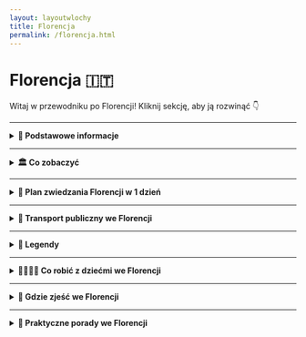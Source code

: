 ```yaml
---
layout: layoutwlochy
title: Florencja
permalink: /florencja.html
---
```


# Florencja 🇮🇹

Witaj w przewodniku po Florencji! Kliknij sekcję, aby ją rozwinąć 👇

---

<details>
  <summary><strong>📌 Podstawowe informacje</strong></summary>

  <h3>🏛️ Florencja – kolebka renesansu i miasto, które uczy patrzeć w górę</h3>
  <p>
    Florencja to nie tylko muzeum pod gołym niebem – to miasto, które wygląda, jakby ktoś rozrzucił arcydzieła po całej mapie. Tutaj każdy zakątek tchnie historią, a każdy kościół kryje więcej dzieł sztuki niż niejedno muzeum w Europie. To właśnie tu narodził się renesans, tworzył Leonardo, rzeźbił Michał Anioł i rządził (czasem dosłownie) ród Medyceuszy.
  </p>

  <p>
    Spacer po Florencji to jak podróż w czasie – brukowane ulice, renesansowe pałace, kopuła katedry, która wydaje się większa niż niebo i oczywiście... słynna rzeźba Dawida. To miasto, które potrafi poruszyć każdego – nawet jeśli nie pamiętasz, kto to był Brunelleschi.
  </p>

  <h3>🛬 Jak dostać się do Florencji?</h3>
  <ul>
    <li><strong>Samolot:</strong> Lotnisko <em>Aeroporto di Firenze-Peretola (FLR)</em> znajduje się ok. 5 km od centrum. Dogodny dojazd tramwajem linii T2 (ok. 20 minut do stacji Santa Maria Novella).</li>
    <li><strong>Pociąg:</strong> Z Rzymu, Mediolanu czy Wenecji dotrzesz do Florencji superszybkim pociągiem Frecciarossa lub Italo. Stacja docelowa to <strong>Firenze S.M. Novella</strong>.</li>
    <li><strong>Samochód:</strong> Lepiej nie. Serio. Wąskie uliczki, zakazy wjazdu (ZTL) i brak miejsc parkingowych to florentyński sport ekstremalny.</li>
  </ul>

  <h3>📍 Główne atuty Florencji:</h3>
  <ul>
    <li>🌆 Kompaktowe centrum – wszystko jest w zasięgu spaceru</li>
    <li>🎨 Dzieła Botticellego, Michała Anioła, Leonarda da Vinci</li>
    <li>⛪ Katedra z kopułą Brunelleschiego – symbol miasta</li>
    <li>🍝 Kuchnia toskańska – prosta, sycąca i pyszna</li>
    <li>🛍️ Sklepy z rękodziełem, skórzanymi wyrobami i toskańskim winem</li>
  </ul>

  <h3>💡 Ciekawostka:</h3>
  <p>
    Florencja była przez pewien czas... stolicą Włoch! Dokładnie od 1865 do 1871 roku, zanim zaszczyt ten przejął Rzym.
  </p>

</details>

---

<details>
  <summary><strong>🏛️ Co zobaczyć</strong></summary>

  <details>
  <summary><strong>⛪ Katedra Santa Maria del Fiore – serce Florencji i kamień milowy architektury</strong></summary>
  <p><strong>Współrzędne:</strong> <em>43.7731° N, 11.2556° E</em></p>

       <div style="text-align: center; margin: 20px 0;">
  <img 
    src="{{ '/assets/images/santamariadelfiore.jpg' | relative_url }}" 
    alt="Santa Maria del Flore" 
    style="width: 100%; max-width: 600px; height: auto; border: 3px solid #ccc; border-radius: 8px; box-shadow: 0 4px 8px rgba(0,0,0,0.1);">
</div>

  <p>
    Gdy stoisz na <strong>Piazza del Duomo</strong>, nie da się jej nie zauważyć – <strong>Katedra Santa Maria del Fiore</strong> to prawdziwe arcydzieło, symbol miasta i jedno z największych osiągnięć architektury gotyckiej i renesansowej. Jej potężna kopuła dominuje nad panoramą Florencji i wciąż zachwyca – nie tylko rozmiarem, ale i rozmachem geniuszu Brunelleschiego.
  </p>

  <p>
    Budowa katedry rozpoczęła się w 1296 roku według projektu <strong>Arnolfa di Cambio</strong>, ale to dopiero w XV wieku Filippo Brunelleschi podjął się rzeczy niebywałej: stworzenia największej kopuły w Europie bez rusztowań. Efekt? Cud inżynierii, który do dziś inspiruje architektów z całego świata.
  </p>

  <p>
    Z zewnątrz fasada katedry olśniewa biało-zielono-różowym marmurem z Carrary, Prato i Maremmy, tworząc wyjątkowy patchwork kolorów. Wejście ozdobione jest scenami religijnymi, rzeźbami świętych i przepięknymi drzwiami. Ale prawdziwa magia zaczyna się, gdy spojrzysz w górę – ogromna <strong>kopuła</strong> z czerwoną dachówką góruje nad miastem jak korona.
  </p>

  <p>
    Wewnątrz katedry panuje surowy gotycki klimat, ale wystarczy spojrzeć w górę, by znów opadła szczęka – sklepienie zdobi monumentalny fresk <strong>"Sąd Ostateczny"</strong>, stworzony przez <strong>Giorgia Vasariego</strong> i <strong>Federica Zuccariego</strong>. Około 4000 m² malarstwa, które przyprawia o zawrót głowy.
  </p>

  <p>
    Dla odważnych czeka nie lada gratka – wspinaczka na kopułę! <strong>463 stopnie</strong> prowadzą przez wąskie korytarze między dwoma kopułami, a na górze czeka nagroda: widok na całą Florencję, jakiego nie znajdziesz nigdzie indziej.
  </p>
  
  <ul>
    <li><strong>Wejście do katedry:</strong> Bezpłatne (kolejki bywają długie!)</li>
    <li><strong>Wejście na kopułę:</strong> ok. 15–20€ (wymagana wcześniejsza rezerwacja online)</li>
    <li><strong>Muzeum, dzwonnica i baptysterium:</strong> dostępne w pakietach biletów</li>
  </ul>

  <p>
    Santa Maria del Fiore to nie tylko kościół – to historia, duma, geniusz ludzki zaklęty w marmurze i cegle. Nie odwiedzić jej, będąc we Florencji, to jak nie zjeść tam lodów – po prostu nie wypada!
  </p>

  <p>🪙 Ciekawostka: Kula, która spadła z nieba-W 1601 roku z kopuły Katedry Santa Maria del Fiore spadła ogromna kula – tzw. <strong>palla</strong> – wykonana z miedzi, mierząca ponad 2 metry średnicy i ważąca ok. 1800 kg! Kula runęła z wysokości, uderzyła w bruk Piazza del Duomo i… nikogo nie zabiła – co mieszkańcy uznali za cud. Dziś na placu możesz znaleźć <strong>metalową płytkę</strong> zaznaczającą dokładne miejsce, gdzie spadła.
  </p>
  
</details>

  <details>
  <summary><strong>🌉 Ponte Vecchio – most z duszą (i biżuterią)</strong></summary>
  <p><strong>Współrzędne:</strong> <em>43.7679° N, 11.2531° E</em></p>

       <div style="text-align: center; margin: 20px 0;">
  <img 
    src="{{ '/assets/images/pontececchio.jpg' | relative_url }}" 
    alt="Ponte Vecchio" 
    style="width: 100%; max-width: 600px; height: auto; border: 3px solid #ccc; border-radius: 8px; box-shadow: 0 4px 8px rgba(0,0,0,0.1);">
</div>

  <p>
    <strong>Ponte Vecchio</strong>, czyli „Stary Most”, to jedna z ikon Florencji i jeden z najbardziej rozpoznawalnych mostów na świecie. Choć nazwa może sugerować zwykłą przeprawę przez rzekę, to tak naprawdę mało który most ma tyle historii, charakteru i... złota w jednym miejscu!
  </p>

  <p>
    Zbudowany pierwotnie w czasach rzymskich, kilkukrotnie niszczony przez powodzie i odbudowywany, swój obecny kształt zawdzięcza XIV-wiecznej rekonstrukcji. I właśnie od tego czasu Ponte Vecchio nieprzerwanie łączy dwa brzegi Arno – Oltrarno z centrum Florencji – ale też przeszłość z teraźniejszością.
  </p>

  <p>
    Co wyróżnia ten most? Przede wszystkim <strong>rząd urokliwych sklepików</strong> wbudowanych w jego konstrukcję. Kiedyś zajmowali je rzeźnicy, garbarze i piekarze – ale w XVI wieku książę Ferdynand I postanowił zastąpić „śmierdzące” zawody bardziej prestiżowymi. Tak oto na moście pojawili się <strong>złotnicy i jubilerzy</strong>, którzy są tu do dziś. Spacer po moście to jak przechadzka po luksusowym pasażu handlowym... tylko z widokiem na rzekę.
  </p>

  <p>
    Nad sklepikami biegnie jeszcze jedna ciekawostka – <strong>Korytarz Vasariego</strong>, tajny pasaż stworzony przez Giorgio Vasariego w 1565 roku. Łączy Pałac Vecchio z Pałacem Pittich, umożliwiając rodzinie Medyceuszy przemieszczanie się niezauważenie nad głowami ludu. Niestety, korytarz nie jest dostępny na co dzień – ale jego istnienie dodaje miejscu aurę tajemnicy.
  </p>

  <p>
    Ponte Vecchio ma też szczęście do przetrwania – jako jedyny most nie został zniszczony przez Niemców podczas II wojny światowej (według legendy to sam Hitler nakazał go oszczędzić). Dzięki temu możemy do dziś cieszyć się jego niepowtarzalnym urokiem, zwłaszcza o wschodzie lub zachodzie słońca.
  </p>

  <p>
    Most to nie tylko zabytek, ale też doskonały punkt na romantyczne zdjęcie lub... oświadczyny. W końcu czy jest lepsze miejsce na wyznanie miłości niż most, który sam wygląda jak z bajki?
  </p>

  <ul>
    <li><strong>Wstęp:</strong> Most dostępny bezpłatnie, otwarty całą dobę.</li>
    <li><strong>Tip:</strong> Najpiękniejszy widok na Ponte Vecchio jest z sąsiedniego mostu – <strong>Ponte Santa Trinita</strong>.</li>
  </ul>

  <p>
    Jeśli chcesz poczuć klimat starej Florencji, pomieszać luksus z historią i romantyzmem – Ponte Vecchio to absolutny „must-see”. A może wrócisz z pamiątką w postaci złotego pierścionka?
  </p>
</details>


  <details>
    <summary><strong>🎨 Galeria Uffizi – arcydzieła Botticellego i spółki</strong></summary>
    <p><strong>Współrzędne:</strong> <em>43.7686° N, 11.2556° E</em></p>
    <p>
      Jedno z najważniejszych muzeów sztuki na świecie. Znajdziesz tu „Narodziny Wenus” i „Wiosnę” Botticellego, dzieła Leonarda da Vinci, Michała Anioła, Tycjana i Caravaggia. Uffizi to podróż przez wieki malarstwa, w której każda sala to osobny rozdział historii sztuki. Najlepiej zarezerwuj bilety z wyprzedzeniem – to jedno z najczęściej odwiedzanych miejsc we Florencji.
    </p>
    <ul>
      <li><strong>Bilety:</strong> ok. 12–20€, obowiązkowa rezerwacja online w sezonie</li>
    </ul>
  </details>

       <div style="text-align: center; margin: 20px 0;">
  <img 
    src="{{ '/assets/images/galeriauffizi.jpg' | relative_url }}" 
    alt="Galeria Uffizi" 
    style="width: 100%; max-width: 600px; height: auto; border: 3px solid #ccc; border-radius: 8px; box-shadow: 0 4px 8px rgba(0,0,0,0.1);">
</div>

  <details>
  <summary><strong>🏰 Palazzo Vecchio – serce władzy i historii Florencji</strong></summary>
  <p><strong>Współrzędne:</strong> <em>43.7696° N, 11.2558° E</em></p>

       <div style="text-align: center; margin: 20px 0;">
  <img 
    src="{{ '/assets/images/palazzovecchio.jpg' | relative_url }}" 
    alt="Palazzo Vecchio" 
    style="width: 100%; max-width: 600px; height: auto; border: 3px solid #ccc; border-radius: 8px; box-shadow: 0 4px 8px rgba(0,0,0,0.1);">
</div>

  <p>
    <strong>Palazzo Vecchio</strong>, czyli „Stary Pałac”, to nie tylko jedna z najbardziej rozpoznawalnych budowli we Florencji, ale i miejsce, gdzie naprawdę czuć potęgę dawnych rządów, intryg i renesansowego geniuszu. Od XIII wieku był siedzibą władzy miejskiej – od Signorii po wielkich książąt Toskanii. I nadal pełni funkcję ratusza!
  </p>

  <p>
    Pałac wznosi się dumnie nad <strong>Piazza della Signoria</strong>, otoczony rzeźbami i fontannami. Jego masywna sylwetka z wysoką wieżą (94 metry!) przyciąga wzrok – to wieża Arnolfo, z której roztacza się fantastyczny widok na całe miasto. Kiedyś służyła też za więzienie... Florencja nie bawiła się w półśrodki.
  </p>

  <p>
    Wnętrze pałacu zachwyca rozmachem i kunsztem. Znajdziesz tu m.in. <strong>Salone dei Cinquecento</strong>, czyli Salę Pięciuset – monumentalną salę obrad z niesamowitymi freskami Vasari’ego i... ukrytym przesłaniem. Pod niektórymi obrazami ponoć znajdują się dzieła Leonarda da Vinci, których nigdy nie dokończył. Tropiciele tajemnic i fani „Kodu Leonarda da Vinci” będą zachwyceni!
  </p>

  <p>
    Zwiedzanie pałacu to podróż przez kolejne epoki – renesansowe apartamenty Medyceuszy, tajne przejścia, sufitowe malowidła i symbolika, która mogłaby zapełnić kilka tomów. Szczególnie polecane są <strong>prywatne apartamenty Eleonory z Toledo</strong> – żony Kosmy I Medyceusza – pełne elegancji i bogactwa.
  </p>

  <p>
    Po zwiedzaniu wnętrz koniecznie wejdź na wieżę Arnolfo (o ile nie masz lęku wysokości). Wąskie schodki prowadzą aż na szczyt, skąd rozciąga się widok na Katedrę Santa Maria del Fiore, Arno i dachy Florencji – widok, który zostaje w głowie na długo.
  </p>

  <ul>
    <li><strong>Bilety:</strong> ok. 12,50€ (dorośli) za pałac, dodatkowo 10€ za wejście na wieżę.</li>
    <li><strong>Tip:</strong> Warto kupić bilet łączony na wieżę i muzeum – i zarezerwować go wcześniej online.</li>
  </ul>

  <p>
    Palazzo Vecchio to nie tylko muzeum – to żywa historia miasta. Miejsce, gdzie Medyceusze planowali polityczne rozgrywki, artyści tworzyli arcydzieła, a mieszkańcy Florencji protestowali i świętowali. Jeśli chcesz zrozumieć duszę Florencji – tu ją znajdziesz.
  </p>
</details>


  <details>
    <summary><strong>🗿 Galeria Akademii – Dawid w całej okazałości</strong></summary>
    <p><strong>Współrzędne:</strong> <em>43.7760° N, 11.2586° E</em></p>
    <p>
      Choć to niewielkie muzeum, przyciąga tłumy – a wszystko za sprawą rzeźby Dawida Michała Anioła. To arcydzieło renesansu robi wrażenie nie tylko rozmiarem, ale też detalem. Oprócz niego zobaczysz też niedokończone „Więźnie” – figury, które wyglądają, jakby dopiero co wyszły z marmuru.
    </p>
    <ul>
      <li><strong>Bilety:</strong> ok. 12–16€, warto kupić online</li>
    </ul>
  </details>

<details>
  <summary><strong>⛪ Bazylika Santa Croce – panteon włoskich geniuszy</strong></summary>
  <p><strong>Współrzędne:</strong> <em>43.7688° N, 11.2625° E</em></p>

       <div style="text-align: center; margin: 20px 0;">
  <img 
    src="{{ '/assets/images/santacroce.jpg' | relative_url }}" 
    alt="Bazylika Santa Croce " 
    style="width: 100%; max-width: 600px; height: auto; border: 3px solid #ccc; border-radius: 8px; box-shadow: 0 4px 8px rgba(0,0,0,0.1);">
</div>

  <p>
    <strong>Santa Croce</strong> to nie tylko majestatyczna świątynia – to swoista święta galeria historii Włoch. Znajduje się nieco na uboczu od głównych turystycznych szlaków, ale to właśnie tutaj serce Florencji bije rytmem sztuki, duchowości i pamięci o największych nazwiskach włoskiej kultury.
  </p>

  <p>
    Bazylika została wybudowana przez franciszkanów pod koniec XIII wieku, na bagnistych terenach poza średniowiecznymi murami miasta. Ale niech Cię nie zmyli jej skromne pochodzenie – to największy kościół franciszkański na świecie, ozdobiony elegancką fasadą z białego i zielonego marmuru.
  </p>

  <p>
    Wnętrze kryje <strong>groby i pomniki największych Włochów</strong>: Galileusza, Michała Anioła, Machiavellego, Rossiniego i wielu innych. Dlatego często mówi się o niej jako o "Panteonie Włoch" – miejsce, gdzie spoczywa geniusz narodowy.
  </p>

  <p>
    Poza grobami sławnych, Santa Croce to również miejsce duchowe i artystyczne. Zachwycą Cię freski Giotta w Kaplicy Bardi i Peruzzi, barwne witraże i ogromna drewniana krzyżowa konstrukcja dachu. W jednej z kaplic zobaczysz też <strong>Krucyfiks Cimabuego</strong> – dzieło, które ucierpiało podczas tragicznej powodzi w 1966 roku, ale przetrwało jako symbol siły kultury.
  </p>

  <p>
    Warto również odwiedzić <strong>krużganki i klasztor</strong> przylegający do bazyliki oraz piękne muzeum, gdzie znajdziesz wiele cennych relikwii i dzieł sztuki. A na dziedzińcu? Spokój, cień i historia cichutko opowiadająca o dawnych czasach.
  </p>

  <ul>
    <li><strong>Bilety:</strong> ok. 8€ (normalny wstęp); ulgowe dostępne. Warto zarezerwować online, by uniknąć kolejek.</li>
    <li><strong>Czas zwiedzania:</strong> ok. 1–1,5 godziny, jeśli chcesz dobrze wszystko zobaczyć i poczuć klimat miejsca.</li>
  </ul>

  <p>
    Santa Croce to miejsce, które łączy sacrum z geniuszem. Idealne na refleksję, zadumę i duchowy kontakt z wielkością. Wychodząc z bazyliki, poczujesz, że Florencja to coś więcej niż piękne widoki – to miasto duszy i umysłu.
  </p>
</details>

<details>
  <summary><strong>⛪ Bazylika San Lorenzo – najstarszy kościół Florencji i skarbnica Medyceuszy</strong></summary>
  <p><strong>Współrzędne:</strong> <em>43.7753° N, 11.2530° E</em></p>

  <p>
    <strong>San Lorenzo</strong> to kościół, który może i nie błyszczy marmurową fasadą (bo… jej po prostu nie ma!), ale za to skrywa jedne z największych skarbów renesansowej Florencji. To właśnie tutaj zaczyna się opowieść o Medyceuszach – najpotężniejszej rodzinie miasta, patronach sztuki i nieformalnych władcach renesansowej Europy.
  </p>

  <p>
    Choć kościół wygląda skromnie z zewnątrz, to jest <strong>najstarszym kościołem we Florencji</strong> – datowany na IV wiek! Przebudowany w XV wieku przez Filippa Brunelleschiego, stał się wzorcem renesansowej harmonii i przestrzeni. Wnętrze zachwyca eleganckimi proporcjami, jasnością i prostotą, które stanowiły rewolucję w epoce gotyckich przepychów.
  </p>

  <p>
    W środku znajdziesz <strong>grób Donatella</strong>, którego dzieła (jak ambona) również zdobią kościół. Ale najważniejsze są tu kaplice Medyceuszy:
  </p>

  <ul>
    <li><strong>Nowa Zakrystia</strong> – arcydzieło Michała Anioła, pełne symboliki i harmonii, z rzeźbami Nocy, Dnia, Zmierzchu i Poranka, czuwających nad grobami Wawrzyńca i Juliana Medyceuszy.</li>
    <li><strong>Stara Zakrystia</strong> – autorstwa Brunelleschiego, z freskami Donatella – klasyka włoskiej architektury sakralnej.</li>
    <li><strong>Biblioteka Laurenziana</strong> – zaprojektowana przez Michała Anioła, ze słynnymi spiralnymi schodami. Raj dla miłośników książek i renesansowego designu.</li>
  </ul>

  <p>
    Zwiedzając San Lorenzo, wędrujesz przez historię religii, sztuki i polityki Florencji. Każdy element – od kaplicy po grobowiec – opowiada o ambicjach i dziedzictwie rodu Medyceuszy, których wkład w rozwój miasta trudno przecenić.
  </p>

  <ul>
    <li><strong>Bilety:</strong> ok. 9€ za bazylikę i zakrystie; biblioteka płatna osobno</li>
    <li><strong>Czas zwiedzania:</strong> 1–1,5 godziny (więcej, jeśli kochasz Michała Anioła i historię Medyceuszy)</li>
  </ul>

  <p>
    Choć San Lorenzo nie ma efektownej fasady, ma wszystko inne: ducha renesansu, wielkie nazwiska i historię miasta zamkniętą w kamieniu. To miejsce, gdzie można naprawdę poczuć, czym była Florencja – serce sztuki i władzy.
  </p>
</details>



  <details>
    <summary><strong>🌳 Ogrody Boboli – zieleń i widoki Medyceuszy</strong></summary>
    <p><strong>Współrzędne:</strong> <em>43.7636° N, 11.2486° E</em></p>
    <p>
      Po drugiej stronie Arno rozciągają się Ogrody Boboli – kiedyś prywatny ogród rodziny Medyceuszy, dziś oaza zieleni, rzeźb i widoków. Spaceruj alejkami w cieniu cyprysów, podziwiaj fontanny i ukryte rzeźby. To idealne miejsce na odpoczynek od miejskiego zgiełku i chwile zadumy nad Florencją z góry.
    </p>
    <ul>
      <li><strong>Bilety:</strong> ok. 10–13€, można połączyć z wejściem do Pałacu Pitti</li>
    </ul>
  </details>

<details>
  <summary><strong>🕵️ Sekretne miejsca we Florencji</strong></summary>

  <h3>🧵 Corridoio Vasariano – tajemniczy korytarz nad miastem</h3>
  <p><em>Współrzędne: 43.7687° N, 11.2549° E</em></p>
  <p>
    Korytarz Vasariego to ukryte przejście, które łączy Palazzo Vecchio z Palazzo Pitti. Został zbudowany w 1565 roku dla rodziny Medyceuszy, by mogli przemieszczać się między pałacami bez wchodzenia na ulice. Biegnie m.in. nad Ponte Vecchio, przez sklepiki jubilerów! Zwykle niedostępny, czasem otwierany podczas specjalnych wydarzeń – jeśli masz okazję, skorzystaj!
  </p>

    <h3>🦶 Odcisk stopy na Piazza della Signoria</h3>
    <p><em>Współrzędne: 43.7696° N, 11.2558° E</em></p>
    <p>
      Na placu przed Palazzo Vecchio znajdziesz <strong>ślady stopy</strong> wyryte w kamieniu. Jedna wersja mówi, że zostawił je strażnik znudzony czekaniem. Druga – że to ślad po diable próbującym złapać grzesznika. Znajdź go i dotknij – ponoć przynosi szczęście.
    </p>
  
  <h3>🧑‍🎨 Autoportret na fasadzie katedry</h3>
    <p>
      Po lewej stronie wejścia do Katedry Santa Maria del Fiore znajdziesz <strong>miniaturową rzeźbę głowy</strong> z uśmiechem. To prawdopodobnie autoportret jednego z kamieniarzy, który chciał po cichu zostawić po sobie ślad. Niewielki gest – wieczna obecność.
    </p>
    
  <h3>🖼️ Tabernacoli – uliczne kapliczki z duszą</h3>
  <p><em>Rozsiane po całym mieście</em></p>
  <p>
    Spacerując po Florencji, zwróć uwagę na małe kapliczki – często wbudowane w rogi kamienic. W środku znajdziesz obrazy, płaskorzeźby lub figurki świętych. To duchowa mapa miasta – każda z nich to ślad dawnej Florencji i opowieść o wierze, ochronie przed zarazą lub wdzięczności za cud.
  </p>

  <h3>🔮 La Pietra dello Scandalo – kamień wstydu</h3>
  <p><em>Współrzędne: 43.7688° N, 11.2566° E (Piazza della Signoria)</em></p>
  <p>
    Na Piazza della Signoria, przy wejściu do Palazzo Vecchio, leży niewielki kamień – niemal niewidoczny. To tu skazańcy musieli uklęknąć i wysłuchać swojego wyroku. Dziś wielu przechodzi obok, nie wiedząc, że stąpa po miejscu grozy i pokuty. Lokalsi mówią, że przynosi pecha, jeśli się na nim stanie.
  </p>

  <h3>🌉 Most ukryty pod mostem – Ponte alle Grazie</h3>
  <p><em>Współrzędne: 43.7666° N, 11.2627° E</em></p>
  <p>
    Choć dziś to nowoczesna konstrukcja, Ponte alle Grazie kryje pod sobą relikty dawnych mostów. Archeolodzy odkryli tu pozostałości XIII-wiecznych struktur, które zostały zniszczone podczas wojny. Czasem, przy niskim stanie wody, możesz zobaczyć fundamenty starego mostu – jakby miasto mówiło: „jestem starsze, niż myślisz”.
  </p>

  <h3>🦴 Krypta pod kościołem Santa Reparata</h3>
  <p><em>Współrzędne: 43.7731° N, 11.2560° E (pod Katedrą Duomo)</em></p>
  <p>
    Mało kto wie, że pod słynną katedrą kryje się jeszcze starszy kościół – Santa Reparata. Wchodząc do krypty (w ramach biletu do Duomo), zobaczysz starożytne fundamenty, sarkofagi i fragmenty mozaik. To jak cofnięcie się w czasie o 1500 lat – dosłownie pod nogami tysięcy turystów.
  </p>

</details>

</details>

---

<details>
  <summary><strong>📅 Plan zwiedzania Florencji w 1 dzień</strong></summary>

  <h3>⛪ Start: Katedra Santa Maria del Fiore (Duomo)</h3>
  <p>
    Dzień zacznij od ikony Florencji – monumentalnej katedry Duomo z charakterystyczną kopułą Brunelleschiego. Warto wejść do środka, by zobaczyć malowidła kopuły, a jeśli masz kondycję – wspinaczka na sam szczyt nagrodzi Cię widokiem zapierającym dech w piersiach.
  </p>
  <p><strong>Współrzędne:</strong> 43.7731° N, 11.2560° E</p>

  <h3>🔔 Dzwonnica Giotta i Baptysterium</h3>
  <p>
    Obok katedry znajdują się dwa równie imponujące zabytki: <strong>Dzwonnica Giotta</strong> (414 stopni, ale warto!) oraz <strong>Baptysterium św. Jana</strong> z legendarnymi Drzwiami Raju autorstwa Ghibertiego. Detale złotych płaskorzeźb dosłownie wciągają w biblijną opowieść.
  </p>
  <p><strong>Współrzędne:</strong> 43.7732° N, 11.2559° E</p>

  <h3>🛍️ Via dei Calzaiuoli – florentyńska arteria życia</h3>
  <p>
    Przejdź deptakiem Via dei Calzaiuoli – po drodze czekają eleganckie sklepy, kawiarnie i historyczne budynki. Po prawej stronie zobaczysz <strong>Orsanmichele</strong> – dawny kościół i spichlerz z niszami pełnymi rzeźb znanych mistrzów.
  </p>

  <h3>⛲ Piazza della Signoria i Palazzo Vecchio</h3>
  <p>
    Przed Tobą serce polityczne dawnej Florencji – plac z fontanną Neptuna, kopiami rzeźb Michała Anioła i Donatella oraz majestatycznym ratuszem <strong>Palazzo Vecchio</strong>. Można go zwiedzać, wejść na wieżę, a nawet odkryć tajne przejścia!
  </p>
  <p><strong>Współrzędne:</strong> 43.7696° N, 11.2558° E</p>

  <h3>🍝 Lunch: Mercato Centrale lub Trattoria w okolicach San Lorenzo</h3>
  <p>
    Idealna pora na lunch! <strong>Mercato Centrale</strong> to uczta z widelcem w ręku – od świeżych past, przez lampredotto (kanapkę z flakami), po domowe tiramisu. Alternatywa: lokalna trattoria z tagliatelle al ragù lub pizzą prosto z pieca.
  </p>

  <h3>🧱 Bazylika San Lorenzo i grobowce Medyceuszy</h3>
  <p>
    Po obiedzie odwiedź bazylikę związaną z rodziną Medyceuszy. Znajdziesz tu grobowce zaprojektowane przez Michała Anioła i imponujące wnętrza. Można też zajrzeć do biblioteki Laurenziana – dzieła architektonicznej wyobraźni renesansu.
  </p>
  <p><strong>Współrzędne:</strong> 43.7751° N, 11.2539° E</p>

  <h3>🌉 Ponte Vecchio – most pełen złota</h3>
  <p>
    Czas na romantykę! <strong>Ponte Vecchio</strong> to najstarszy most w mieście, pełen sklepików jubilerskich. Poza błyskotkami, znajdziesz tu panoramę rzeki Arno, idealną do zdjęć i krótkiego odpoczynku na murku z lodem w ręku.
  </p>
  <p><strong>Współrzędne:</strong> 43.7679° N, 11.2531° E</p>

  <h3>🌳 Ogród Różany lub Plac Michała Anioła</h3>
  <p>
    Z mostu przejdź na drugą stronę Arno i wejdź (lub podjedź autobusem) na <strong>Piazzale Michelangelo</strong>. Po drodze odwiedź <strong>Giardino delle Rose</strong> – ukryty ogród pełen zapachu róż i rzeźb, idealny na krótki chillout. A z tarasu na Piazzale zobaczysz całą Florencję jak na dłoni.
  </p>
  <p><strong>Współrzędne (Piazzale Michelangelo):</strong> 43.7629° N, 11.2650° E</p>

  <h3>🍷 Wieczór: Aperitivo na Via de’ Benci</h3>
  <p>
    Zakończ dzień na Via de’ Benci lub w okolicach Piazza Santa Croce – bary z lampką wina i deską serów oraz widokiem na pięknie podświetloną bazylikę. Po takim dniu – tylko uśmiech i toast za Florencję!
  </p>

</details>

---

<details>
  <summary><strong>🚌 Transport publiczny we Florencji</strong></summary>

  <p>
    Florencja to miasto kompaktowe – większość atrakcji ogarniesz na piechotę. Ale kiedy nogi powiedzą „basta”, z pomocą przychodzi transport publiczny. Obsługuje go firma <strong>ATAF</strong>, a także linie tramwajowe, w tym bezpośrednia na lotnisko.
  </p>

  <h3>🚋 Tramwaj</h3>
  <ul>
    <li><strong>Linia T1:</strong> Careggi ↔ Villa Costanza – przez centrum</li>
    <li><strong>Linia T2:</strong> Lotnisko ↔ Piazza dell’Unità – szybki dojazd do centrum</li>
    <li><strong>Częstotliwość:</strong> co 4–10 minut, od rana do północy (w weekendy dłużej)</li>
  </ul>

  <h3>🚌 Autobusy</h3>
  <ul>
    <li>Operatorem jest ATAF – autobusy docierają niemal wszędzie</li>
    <li>W centrum kursują małe busy, np. <strong>C1 i C2</strong></li>
    <li><strong>Linia 7:</strong> łączy centrum z Fiesole – idealnie na wycieczkę z widokiem</li>
  </ul>

  <h3>🎫 Bilety</h3>
  <ul>
    <li><strong>1,50€</strong> – ważny 90 minut (na autobus i tramwaj)</li>
    <li>Dostępne też bilety 24h, 3-dniowe i tygodniowe</li>
    <li><strong>Gdzie kupić?</strong> kioski, automaty, aplikacja Tabnet lub SMS (włoską kartą SIM)</li>
  </ul>

  <h3>🛬 Jak dojechać z lotniska Firenze-Peretola do centrum?</h3>

  <h4>🚈 Tramwaj T2 (najlepsza opcja)</h4>
  <ul>
    <li><strong>Start:</strong> Przystanek Peretola Aeroporto (tuż przy terminalu)</li>
    <li><strong>Koniec:</strong> Piazza dell’Unità – 5 minut spacerem od katedry</li>
    <li><strong>Czas:</strong> ok. 20–25 minut</li>
    <li><strong>Cena:</strong> 1,50€ (standardowy bilet ATAF)</li>
  </ul>

  <h4>🚕 Taksówka</h4>
  <ul>
    <li>Postój znajduje się tuż przed wyjściem z lotniska</li>
    <li><strong>Oficjalna ryczałtowa cena:</strong> ok. 22–25€ do centrum (dodatki za bagaż/noc)</li>
    <li>Szybko i wygodnie – ale drożej niż tramwaj</li>
  </ul>

  <h4>🚘 Uber/Bolt</h4>
  <ul>
    <li>Dostępny w Florencji, ale często droższy niż taksówka (szczególnie w godzinach szczytu)</li>
    <li>Może wymagać podejścia poza terminal (dla odbioru)</li>
  </ul>

  <h4>🚌 Shuttle bus</h4>
  <ul>
    <li>Niektóre hotele oferują własny transfer – warto zapytać</li>
    <li>Istnieją też prywatne firmy (np. Terravision), ale tramwaj i tak jest wygodniejszy</li>
  </ul>

  <h3>💡 Pro tip:</h3>
  <p>
    Tramwaj T2 to złoto – tanio, wygodnie, bez korków. Ale jeśli przyjeżdżasz w nocy lub z dużym bagażem – taxi może być Twoim wybawieniem.
  </p>

</details>

---

<details>
  <summary><strong>📖 Legendy</strong></summary>

  <h3>🧟‍♂️ „Kamienna głowa sprawiedliwości” – Piazza della Signoria</h3>
  <p><em>Współrzędne: 43.7689° N, 11.2567° E</em></p>
  <p>
    Spójrz uważnie na ścianę Palazzo Vecchio, a zobaczysz... głowę. Wmurowaną na wysokości wzroku. Legenda mówi, że artysta (niektórzy twierdzą, że sam Michał Anioł) wyrzeźbił ją jednym ruchem dłuta, znudzony rozmową z przechodniem. Inna wersja – to portret skazańca, który tam czekał na egzekucję. Nie patrz zbyt długo – ponoć przyciąga nieszczęścia.
  </p>

  <h3>🌙 Duch zakonnicy z Mostu Złotników</h3>
  <p><em>Współrzędne: 43.7679° N, 11.2531° E (Ponte Vecchio)</em></p>
  <p>
    Most Złotników pełen jest życia, ale nocą... podobno nie jesteś tam sam. W renesansie zakonnica z pobliskiego klasztoru została skazana za miłość do żołnierza. Dziś jej cień wędruje nocami w stronę rzeki. Jeśli poczujesz nagły chłód – to może właśnie ona. Lokalsi twierdzą, że lepiej nie zostawać tam po zmroku.
  </p>

  <h3>🔮 Zegar w Palazzo Vecchio, który nie działa... ale ostrzega</h3>
  <p><em>Współrzędne: 43.7693° N, 11.2560° E</em></p>
  <p>
    Na wieży Palazzo Vecchio znajduje się zegar – niby zwykły, ale... chodzi tylko wtedy, gdy miastu grozi niebezpieczeństwo. Kiedyś ponoć ruszył sam z siebie na dzień przed powodzią w 1966 roku. Od tamtej pory mieszkańcy zerkają na niego z niepokojem – bo kiedy tyka, coś może się wydarzyć.
  </p>

  <h3>⛓️ Uwięziony dzwon – Santa Maria del Fiore</h3>
  <p><em>Współrzędne: 43.7731° N, 11.2560° E</em></p>
  <p>
    W słynnej katedrze znajduje się dzwon, który podobno nigdy nie bije przypadkiem. Legenda mówi, że kiedyś bił sam z siebie, ostrzegając miasto przed najazdem. Później kapłani go "spętali" – i dziś rozlega się tylko w ważnych chwilach. Niektórzy wierzą, że usłyszenie go oznacza ważną zmianę w życiu.
  </p>

  <h3>🐍 Bazyliszek z Via Tosinghi</h3>
  <p><em>Współrzędne: 43.7734° N, 11.2551° E</em></p>
  <p>
    W średniowieczu mówiono, że pod domem przy Via Tosinghi grasował bazyliszek – stworzenie o spojrzeniu śmiertelnym jak rachunek za nocleg w centrum Florencji. Dopiero modlitwy zakonników i relikwie św. Zenobiusza wygnały potwora. Dziś kamienica stoi spokojnie, ale niektórzy mówią, że nocą słychać syk zza ściany...
  </p>

</details>

---


<details>
  <summary><strong>👨‍👩‍👧‍👦 Co robić z dziećmi we Florencji</strong></summary>

  <h3>🧪 Museo Galileo – nauka w stylu retro</h3>
  <p><em>Współrzędne: 43.7675° N, 11.2563° E</em></p>
  <p>
    To muzeum nauki to raj dla młodych odkrywców. Modele wynalazków, interaktywne ekspozycje, astrolabia, lunety i... palec Galileusza (tak, naprawdę!). Dzieci mogą dotykać, przekręcać, eksperymentować – czyli wszystko to, co uwielbiają. Nauka w wersji „wow!”.
  </p>

  <h3>🦁 Ogród Boboli – bieganie po królewsku</h3>
  <p><em>Współrzędne: 43.7626° N, 11.2509° E</em></p>
  <p>
    Gigantyczny park pełen alejek, fontann, grot i ukrytych zakątków – idealny na rodzinny spacer. Dzieci mogą się tam wybiegać do woli, a rodzice nacieszyć się widokami na miasto. A może piknik w cieniu cyprysów? Czemu nie!
  </p>

  <h3>🖼️ Palazzo Vecchio – pałac z zagadkami</h3>
  <p><em>Współrzędne: 43.7693° N, 11.2560° E</em></p>
  <p>
    Historyczny pałac z opcją „dziecięcej misji”! W specjalnych trasach dla rodzin dzieci mogą wcielić się w małych odkrywców i szukać symboli ukrytych w salach, sufitach i obrazach. Czasem dostępne są też warsztaty plastyczne – sztuka przez zabawę.
  </p>

  <h3>🚂 Mini-pociąg turystyczny po Florencji</h3>
  <p><em>Start: Piazza della Repubblica</em></p>
  <p>
    Jeśli dzieciom brakuje sił, a Ty chcesz jeszcze coś zobaczyć – wskoczcie do mini-pociągu, który objeżdża najważniejsze atrakcje Florencji z audioprzewodnikiem. Świetna opcja na krótki relaks, a dzieciaki będą miały frajdę z jazdy!
  </p>

  <h3>🍦 Polowanie na najlepsze lody</h3>
  <p>
    Florencja to także stolica gelato! Zróbcie rodzinne wyzwanie – kto znajdzie najlepszą lodziarnię w mieście? Polecamy: <strong>Gelateria dei Neri</strong>, <strong>Vivoli</strong> lub <strong>La Carraia</strong>. Uwaga: mogą się powtarzać prośby o „jeszcze jedną kulkę”!
  </p>

  <h3>🎨 Laboratoria i warsztaty w muzeach</h3>
  <p>
    W niektórych florentyńskich muzeach (jak Palazzo Strozzi czy Museo degli Innocenti) odbywają się specjalne zajęcia dla dzieci: malowanie, rzeźbienie, tworzenie masek. Warto sprawdzić kalendarz wydarzeń przed wyjazdem – dzieciaki będą zachwycone!
  </p>

</details>

---

<details>
  <summary><strong>🍝 Gdzie zjeść we Florencji</strong></summary>

  <h3>🥩 Trattoria ZaZa – klasyka w sercu miasta</h3>
  <p><em>Adres: Piazza del Mercato Centrale 26</em></p>
  <p>
    Kultowa trattoria z ogromnym wyborem dań toskańskich – od <strong>bistecca alla fiorentina</strong> po pappardelle z dziczyzną. Klimatyczne wnętrza i rozsądne ceny jak na tak popularne miejsce. Rezerwacja wskazana!
  </p>

  <h3>🍷 Trattoria Sostanza – prawdziwy domowy smak</h3>
  <p><em>Adres: Via della Porcellana 25</em></p>
  <p>
    Mała, autentyczna knajpka bez wielkiego szyldu. Znana z kultowego kurczaka w maśle i rustykalnego klimatu. Tu wszystko jest jak kiedyś – menu proste, ale smaki zapadają w pamięć.
  </p>

  <h3>🍕 Gusta Pizza – street food na wypasie</h3>
  <p><em>Adres: Via Maggio 46</em></p>
  <p>
    Jedna z najlepszych pizz na wynos we Florencji. Cienkie, chrupiące, serwowane w kartonie – idealne, by zjeść je siedząc na schodach kościoła Santo Spirito z widokiem na lokalne życie.
  </p>

  <h3>💰 Trattoria Da Rocco – tanio, lokalnie, smacznie</h3>
  <p><em>Adres: Mercato di Sant’Ambrogio</em></p>
  <p>
    Ulubiona przez studentów i lokalsów. Codziennie inne menu, przystępne ceny i porządne porcje. Świetna okazja, żeby zjeść jak Florentyńczyk, a nie turysta.
  </p>

  <h3>🍔 I’ Girone De’ Ghiotti – panini z duszą</h3>
  <p><em>Adres: Via dei Cimatori 23r</em></p>
  <p>
    Jeśli masz ochotę na szybki lunch, koniecznie zajrzyj tutaj. Ogromny wybór świeżych panini z lokalnymi składnikami (szynka, pecorino, grillowane warzywa). Szybko, tanio i bardzo pysznie!
  </p>

  <h3>🧀 Mercato Centrale – kulinarne centrum miasta</h3>
  <p><em>Adres: Piazza del Mercato Centrale</em></p>
  <p>
    Górna część hali targowej zamieniła się w stylową strefę gastro z lokalnymi stoiskami: makarony, sery, owoce morza, lody i wino. Idealne miejsce, by spróbować wszystkiego po trochu.
  </p>

  <h3>🍦 Najlepsze gelato we Florencji</h3>
  <ul>
    <li><strong>Gelateria dei Neri</strong> – Via dei Neri 20</li>
    <li><strong>La Carraia</strong> – Piazza Nazario Sauro 25</li>
    <li><strong>Vivoli</strong> – Via dell’Isola delle Stinche 7r</li>
  </ul>
  <p>Spróbuj smaków jak pistacja z Bronte, ricotta z figami czy sorbet z wina Chianti – lody z klasą i charakterem!</p>

</details>

---

<details>
  <summary><strong>🧳 Praktyczne porady we Florencji</strong></summary>

  <h3>💶 Coperto – czyli opłata za… siedzenie z widokiem</h3>
  <p>
    W większości restauracji doliczą <em>coperto</em> – 1,50–3€ za sam fakt, że usiadłeś i dostałeś chleb. Nie próbuj się kłócić – to nie błąd, to tradycja. Florencja ma klasę – i drobną opłatę za jej poczucie.
  </p>

  <h3>💰 Napiwki – nie są obowiązkowe, ale... bądź cool</h3>
  <p>
    Włosi nie mają kultury napiwków jak Amerykanie, ale zaokrąglenie rachunku to dobry ton. W kawiarni zostaw 0,50€, w restauracji 1–2€, a przy świetnej obsłudze – do 10%. Kelner uśmiechnie się szerzej.
  </p>

  <h3>🛍️ Co warto kupić?</h3>
  <ul>
    <li><strong>Wyroby skórzane</strong> – torby, paski, buty – Florencja to raj dla fanów jakości i zapachu skóry.</li>
    <li><strong>Pamiątki z Davidem</strong> – breloki, magnesy, figurki… tak, będzie dużo nagich pomników.</li>
    <li><strong>Tradycyjne mydełka i perfumy</strong> – np. z <em>Officina Profumo-Farmaceutica di Santa Maria Novella</em>.</li>
  </ul>

  <h3>🚫 Czego unikać?</h3>
  <ul>
    <li>Kupowania torebek „Gucci” od gościa z ręcznikiem na trawniku.</li>
    <li>Wchodzenia do restauracji przy samym Duomo – widok piękny, rachunek mniej.</li>
    <li>Picia kawy przy stoliku w barze – stań przy ladzie, zapłacisz mniej i poczujesz się lokalnie.</li>
  </ul>
 
  <h3>🗣️ Podstawowe zwroty po włosku</h3>
  <ul>
    <li><strong>Ciao / Buongiorno</strong> – cześć / dzień dobry</li>
    <li><strong>Dove si trova...?</strong> – gdzie jest…?</li>
    <li><strong>Un gelato, per favore</strong> – poproszę loda</li>
    <li><strong>Il conto, per favore</strong> – poproszę rachunek</li>
    <li><strong>Grazie mille!</strong> – bardzo dziękuję!</li>
  </ul>

  <h3>💳 Gotówka czy karta?</h3>
  <p>
    Płatności kartą są powszechne, ale miej przy sobie trochę gotówki – zwłaszcza na targach (np. San Lorenzo) albo w malutkich lodziarniach. Bankomaty (bancomat) są wszędzie – ale nie wszystkie bez prowizji.
  </p>

  <h3>🕶️ Styl we Florencji</h3>
  <p>
    Mimo upału nie chodź po mieście jakbyś wrócił z plaży. To stolica renesansu, a nie beach party. Szorty OK, ale zostaw klapki w hotelu. Nawet na lody wypada być choć trochę <em>elegante</em>.
  </p>

</details>

